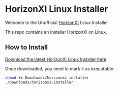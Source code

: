 # HorizonXI Linux Installer

Welcome to the Unofficial [HorizonXI](https://horizonxi.com) Linux Installer

This repo contains an installer HorizonXI on Linux.

## How to Install

[Download the latest HorizonXI Linux Installer here](https://github.com/sheik/horizonxi-linux/releases/download/v0.0.1/horizonxi-installer)

Once downloaded, you need to mark it as executable:

```bash
chmod +x Downloads/horizonxi-installer
./Downloads/horizonxi-installer
```

